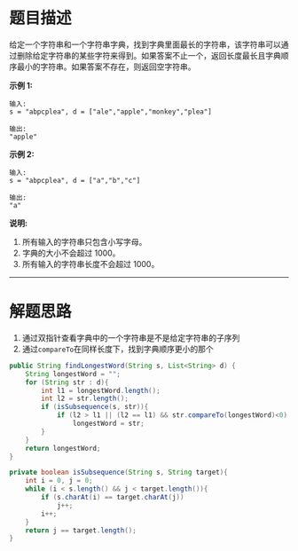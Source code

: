 # 题目描述

给定一个字符串和一个字符串字典，找到字典里面最长的字符串，该字符串可以通过删除给定字符串的某些字符来得到。如果答案不止一个，返回长度最长且字典顺序最小的字符串。如果答案不存在，则返回空字符串。

**示例 1:**

```
输入:
s = "abpcplea", d = ["ale","apple","monkey","plea"]

输出: 
"apple"
```

**示例 2:**

```
输入:
s = "abpcplea", d = ["a","b","c"]

输出: 
"a"
```

**说明:**

1. 所有输入的字符串只包含小写字母。
2. 字典的大小不会超过 1000。
3. 所有输入的字符串长度不会超过 1000。

------

# 解题思路

1. 通过双指针查看字典中的一个字符串是不是给定字符串的子序列
2. 通过`compareTo`在同样长度下，找到字典顺序更小的那个

```java
public String findLongestWord(String s, List<String> d) {
    String longestWord = "";
    for (String str : d){
        int l1 = longestWord.length();
        int l2 = str.length();
        if (isSubsequence(s, str)){
            if (l2 > l1 || (l2 == l1) && str.compareTo(longestWord)<0)
                longestWord = str;
        }
    }
    return longestWord;
}

private boolean isSubsequence(String s, String target){
    int i = 0, j = 0;
    while (i < s.length() && j < target.length()){
        if (s.charAt(i) == target.charAt(j))
            j++;
        i++;
    }
    return j == target.length();
}
```

